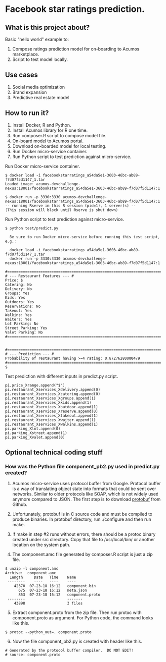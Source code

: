 # Facebook star ratings prediction.
## What is this project about?
Basic "hello world" example to:

1. Compose ratings prediction model for on-boarding to Acumos marketplace.
2. Script to test model locally.

## Use cases
1. Social media optimization
2. Brand expansion  
3. Predictive real estate model

## How to run it?
1. Install Docker, R and Python.
2. Install Acumos library for R one time.
3. Run composer.R script to compose model file.
4. On-board model to Acumos portal.
5. Download on-boarded model for local testing.
6. Run Docker micro-service container.
7. Run Python script to test prediction against micro-service.

Run Docker micro-service container.
```
$ docker load -i facebookstarratings_a54da5e1-3603-46bc-ab89-f7d07f5d1147_1.tar
Loaded image: acumos-devchallenge-nexus:18001/facebookstarratings_a54da5e1-3603-46bc-ab89-f7d07f5d1147:1

$ docker run -p 3330:3330 acumos-devchallenge-nexus:18001/facebookstarratings_a54da5e1-3603-46bc-ab89-f7d07f5d1147:1
-- running Rserve in this R session (pid=1), 1 server(s) --
(This session will block until Rserve is shut down)
```

Run Python script to test prediction against micro-service.
```
$ python test/predict.py

  Be sure to run Docker micro-service before running this test script, e.g.:

  docker load -i facebookstarratings_a54da5e1-3603-46bc-ab89-f7d07f5d1147_1.tar
  docker run -p 3330:3330 acumos-devchallenge-nexus:18001/facebookstarratings_a54da5e1-3603-46bc-ab89-f7d07f5d1147:1

#=============================================================================#
# --- Restaurant Features --- #
Price: $
Catering: No
Delivery: No
Groups: Yes
Kids: Yes
Outdoors: Yes
Reservations: No
Takeout: Yes
Walkins: Yes
Waiters: Yes
Lot Parking: No
Street Parking: Yes
Valet Parking: No
#=============================================================================#


#=============================================================================#
# --- Prediction --- #
Probability of restaurant having >=4 rating: 0.87276280000479
#=============================================================================#
$
```

Test prediction with different inputs in predict.py script.
```
pi.price_Xrange.append("$")
pi.restaurant_Xservices_Xdelivery.append(0)
pi.restaurant_Xservices_Xcatering.append(0)
pi.restaurant_Xservices_Xgroups.append(1)
pi.restaurant_Xservices_Xkids.append(1)
pi.restaurant_Xservices_Xoutdoor.append(1)
pi.restaurant_Xservices_Xreserve.append(0)
pi.restaurant_Xservices_Xtakeout.append(1)
pi.restaurant_Xservices_Xwaiter.append(1)
pi.restaurant_Xservices_Xwalkins.append(1)
pi.parking_Xlot.append(0)
pi.parking_Xstreet.append(1)
pi.parking_Xvalet.append(0)
```

## Optional technical coding stuff
### How was the Python file component_pb2.py used in predict.py created?

1.  Acumos micro-service uses protocol buffer from Google.
    Protocol buffer is a way of translating object state into formats that could be sent over networks.
    Similar to older protocols like SOAP, which is not widely used anymore compared to JSON.
    The first step is to download [protobuf](https://github.com/google/protobuf) from Github.

2.  Unfortunately, protobuf is in C source code and must be compiled to produce binaries.
    In protobuf directory, run ./configure and then run make.

3.  If make in step #2 runs without errors, there should be a protoc binary created under src directory.
    Copy that file to /usr/local/bin/ or another location on the system path.  

4.  The component.amc file generated by composer.R script is just a zip file.    
```
$ unzip -l component.amc
Archive:  component.amc
  Length     Date   Time    Name
 --------    ----   ----    ----
    42370  07-23-18 16:12   component.bin
      675  07-23-18 16:12   meta.json
      853  07-23-18 16:12   component.proto
 --------                   -------
    43898                   3 files
```    

5.  Extract component.proto from the zip file.
    Then run protoc with component.proto as argument.
    For Python code, the command looks like this.
```
$ protoc --python_out=. component.proto
```

6. Now the file component_pb2.py is created with header like this.
```
# Generated by the protocol buffer compiler.  DO NOT EDIT!
# source: component.proto
```
